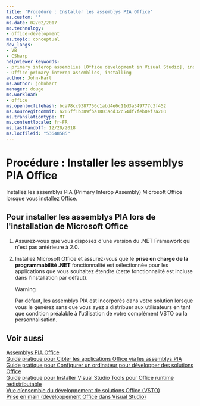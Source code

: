 ```yaml
---
title: 'Procédure : Installer les assemblys PIA Office'
ms.custom: ''
ms.date: 02/02/2017
ms.technology:
- office-development
ms.topic: conceptual
dev_langs:
- VB
- CSharp
helpviewer_keywords:
- primary interop assemblies [Office development in Visual Studio], installing
- Office primary interop assemblies, installing
author: John-Hart
ms.author: johnhart
manager: douge
ms.workload:
- office
ms.openlocfilehash: bca78cc9387756c1abd4e6c11d3a549777c3f452
ms.sourcegitcommit: a205ff1b389fba1803acd32c54df7feb0ef7a203
ms.translationtype: MT
ms.contentlocale: fr-FR
ms.lasthandoff: 12/20/2018
ms.locfileid: "53648585"
---
```

# <a name="how-to-install-office-primary-interop-assemblies"></a>Procédure : Installer les assemblys PIA Office
  Installez les assemblys PIA (Primary Interop Assembly) Microsoft Office lorsque vous installez Office.  
  
## <a name="to-install-the-pias-when-you-install-office"></a>Pour installer les assemblys PIA lors de l'installation de Microsoft Office  
  
1.  Assurez-vous que vous disposez d'une version du .NET Framework qui n'est pas antérieure à 2.0.  
  
2.  Installez Microsoft Office et assurez-vous que le **prise en charge de la programmabilité .NET** fonctionnalité est sélectionnée pour les applications que vous souhaitez étendre (cette fonctionnalité est incluse dans l’installation par défaut).  
  
    > [!WARNING]  
    >  Par défaut, les assemblys PIA est incorporés dans votre solution lorsque vous le générez sans que vous ayez à distribuer aux utilisateurs en tant que condition préalable à l’utilisation de votre complément VSTO ou la personnalisation.  
  
## <a name="see-also"></a>Voir aussi  
 [Assemblys PIA Office](../vsto/office-primary-interop-assemblies.md)   
 [Guide pratique pour Cibler les applications Office via les assemblys PIA](../vsto/how-to-target-office-applications-through-primary-interop-assemblies.md)   
 [Guide pratique pour Configurer un ordinateur pour développer des solutions Office](../vsto/how-to-configure-a-computer-to-develop-office-solutions.md)   
 [Guide pratique pour Installer Visual Studio Tools pour Office runtime redistributable](../vsto/how-to-install-the-visual-studio-tools-for-office-runtime-redistributable.md)   
 [Vue d’ensemble du développement de solutions Office &#40;VSTO&#41;](../vsto/office-solutions-development-overview-vsto.md)   
 [Prise en main &#40;développement Office dans Visual Studio&#41;](../vsto/getting-started-office-development-in-visual-studio.md)  
  
  